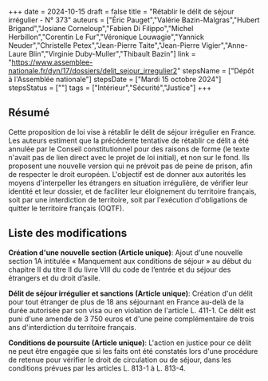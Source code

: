 +++
date = 2024-10-15
draft = false
title = "Rétablir le délit de séjour irrégulier - N° 373"
auteurs = ["Éric Pauget","Valérie Bazin-Malgras","Hubert Brigand","Josiane Corneloup","Fabien Di Filippo","Michel Herbillon","Corentin Le Fur","Véronique Louwagie","Yannick Neuder","Christelle Petex","Jean-Pierre Taite","Jean-Pierre Vigier","Anne-Laure Blin","Virginie Duby-Muller","Thibault Bazin"]
link = "https://www.assemblee-nationale.fr/dyn/17/dossiers/delit_sejour_irregulier2"
stepsName = ["Dépôt à l'Assemblée nationale"]
stepsDate = ["Mardi 15 octobre 2024"]
stepsStatus = [""]
tags = ["Intérieur","Sécurité","Justice"]
+++

## Résumé

Cette proposition de loi vise à rétablir le délit de séjour irrégulier en France. Les auteurs estiment que la précédente tentative de rétablir ce délit a été annulée par le Conseil constitutionnel pour des raisons de forme (le texte n'avait pas de lien direct avec le projet de loi initial), et non sur le fond. Ils proposent une nouvelle version qui ne prévoit pas de peine de prison, afin de respecter le droit européen. L'objectif est de donner aux autorités les moyens d'interpeller les étrangers en situation irrégulière, de vérifier leur identité et leur dossier, et de faciliter leur éloignement du territoire français, soit par une interdiction de territoire, soit par l'exécution d'obligations de quitter le territoire français (OQTF).

## Liste des modifications

**Création d'une nouvelle section (Article unique)**: Ajout d'une nouvelle section 1A intitulée « Manquement aux conditions de séjour » au début du chapitre II du titre II du livre VIII du code de l’entrée et du séjour des étrangers et du droit d’asile.

**Délit de séjour irrégulier et sanctions (Article unique)**: Création d'un délit pour tout étranger de plus de 18 ans séjournant en France au-delà de la durée autorisée par son visa ou en violation de l'article L. 411-1. Ce délit est puni d'une amende de 3 750 euros et d'une peine complémentaire de trois ans d'interdiction du territoire français.

**Conditions de poursuite (Article unique)**: L'action en justice pour ce délit ne peut être engagée que si les faits ont été constatés lors d'une procédure de retenue pour vérifier le droit de circulation ou de séjour, dans les conditions prévues par les articles L. 813-1 à L. 813-4.
